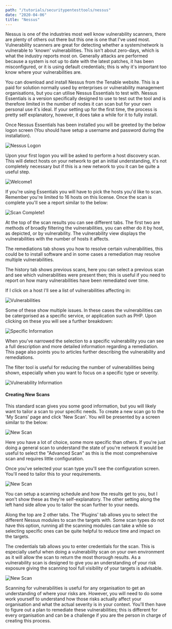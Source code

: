 ```yaml
---
path: "/tutorials/securitypentesttools/nessus"
date: "2020-04-06"
title: "Nessus"
---
```


Nessus is one of the industries most well know vulnerability scanners, there are plenty of others out there but this one is one that I've used most. Vulnerability scanners are great for detecting whether a system/network is vulnerable to 'known' vulnerabilities. This isn't about zero-days, which is what the industry reports most on. Generally attacks are performed because a system is not up to date with the latest patches, it has been misconfigured, or it is using default credentials; this is why it's important too know where your vulnerabilities are.

You can download and install Nessus from the Tenable website. This is a paid for solution normally used by enterprises or vulnerability management organisations, but you can utilise Nessus Essentials to test with. Nessus Essentials is a version specifically designed to use to test out the tool and is therefore limited in the number of nodes it can scan but for your own personal use it's ideal. If your setting up for the first time, the process is pretty self explanatory, however, it does take a while for it to fully install.

Once Nessus Essentials has been installed you will be greeted by the below logon screen (You should have setup a username and password during the installation).

![Nessus Logon](./nessusPics/nessusLogon.png)

Upon your first logon you will be asked to perform a host discovery scan. This will detect hosts on your network to get an initial understanding, it's not completely necessary but if this is a new network to you it can be quite a useful step.

![Welcome1](./nessusPics/welcome1.png)

If you're using Essentials you will have to pick the hosts you'd like to scan. Remember you're limited to 16 hosts on this license. Once the scan is complete you'll see a report similar to the below:

![Scan Complete1](./nessusPics/scanComplete1.png)

At the top of the scan results you can see different tabs. The first two are methods of broadly filtering the vulnerabilities, you can either do it by host, as depicted, or by vulnerability. The vulnerability view displays the vulnerabilities with the number of hosts it affects. 

The remediations tab shows you how to resolve certain vulnerabilities, this could be to install software and in some cases a remediation may resolve multiple vulnerabilities. 

The history tab shows previous scans, here you can select a previous scan and see which vulnerabilities were present then; this is useful if you need to report on how many vulnerabilities have been remediated over time.

If I click on a host I'll see a list of vulnerabilities affecting in:

![Vulnerabilities](./nessusPics/scanComplete2.png)

Some of these show  multiple issues. In these cases the vulnerabilities can be catergorised as a specific service, or application such as PHP. Upon clicking on these you will see a further breakdown:

![Specific Information](./nessusPics/scanComplete3.png)

When you've narrowed the selection to a specific vulnerability you can see a full description and more detailed information regarding a remediation. This page also points you to articles further describing the vulnerability and remediations. 

The filter tool is useful for reducing the number of vulnerabilities being shown, especially when you want to focus on a specific type or severity.

![Vulnerability Information](./nessusPics/scanComplete4.png)

#### Creating New Scans
This standard scan gives you some good information, but you will likely want to tailor a scan to your specific needs. To create a new scan go to the 'My Scans' page and click 'New Scan'. You will be presented by a screen similar to the below:

![New Scan](./nessusPics/newScan1.png)

Here you have a lot of choice, some more specific than others. If you're just doing a general scan to understand the state of you're network it would be useful to select the "Advanced Scan" as this is the most comprehensive scan and requires little configuration.

Once you've selected your scan type you'll see the configuration screen. You'll need to tailor this to your requirements.

![New Scan](./nessusPics/newScan2.png)

You can setup a scanning schedule and how the results get to you, but I won't show these as they're self-explanatory. The other setting along the left hand side allow you to tailor the scan further to your needs. 

Along the top are 2 other tabs. The 'Plugins' tab allows you to select the different Nessus modules to scan the targets with. Some scan types do not have this option, running all the scanning modules can take a while so selecting specific ones can be quite helpful to reduce time and impact on the targets.

The credentials tab allows you to enter credentials for the scan. This is especially useful when doing a vulnerability scan on your own environment as it will allow the scan to return the most thorough results. As a vulnerability scan is designed to give you an understanding of your risk exposure giving the scanning tool full visibility of your targets is advisable.

![New Scan](./nessusPics/newScan3.png)

Scanning for vulnerabilities is useful for any organisation to get an understanding of where your risks are. However, you will need to do some work yourself to understand how those risks actually affect your organisation and what the actual severity is in your context. You'll then have to figure out a plan to remediate these vulnerabilities; this is different for every organisation and can be a challenge if you are the person in charge of creating this process. 